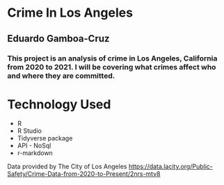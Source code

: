 # Crime In Los Angeles
## Eduardo Gamboa-Cruz
### This project is an analysis of crime in Los Angeles, California from 2020 to 2021. I will be covering what crimes affect who and where they are committed.

# Technology Used
* R
* R Studio
* Tidyverse package
* API - NoSql
* r-markdown 

 Data provided by The City of Los Angeles
 https://data.lacity.org/Public-Safety/Crime-Data-from-2020-to-Present/2nrs-mtv8

